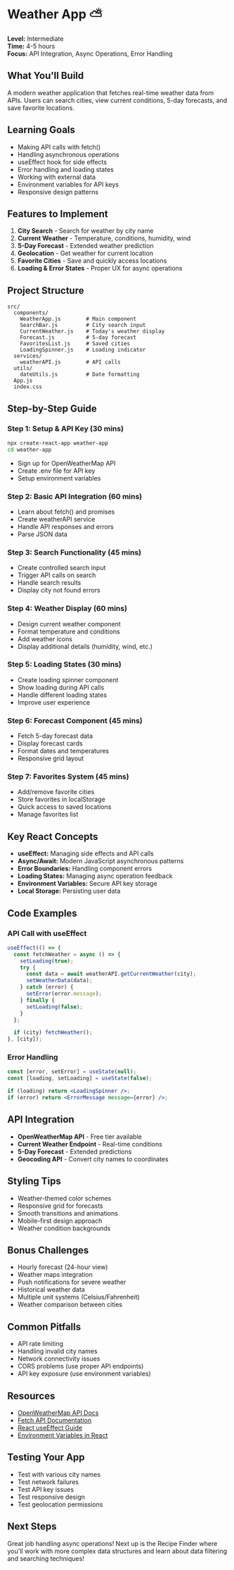 # Weather App ⛅

**Level:** Intermediate  
**Time:** 4-5 hours  
**Focus:** API Integration, Async Operations, Error Handling

## What You'll Build

A modern weather application that fetches real-time weather data from APIs. Users can search cities, view current conditions, 5-day forecasts, and save favorite locations.

## Learning Goals

- Making API calls with fetch()
- Handling asynchronous operations
- useEffect hook for side effects
- Error handling and loading states
- Working with external data
- Environment variables for API keys
- Responsive design patterns

## Features to Implement

1. **City Search** - Search for weather by city name
2. **Current Weather** - Temperature, conditions, humidity, wind
3. **5-Day Forecast** - Extended weather prediction
4. **Geolocation** - Get weather for current location
5. **Favorite Cities** - Save and quickly access locations
6. **Loading & Error States** - Proper UX for async operations

## Project Structure

```
src/
  components/
    WeatherApp.js        # Main component
    SearchBar.js         # City search input
    CurrentWeather.js    # Today's weather display
    Forecast.js          # 5-day forecast
    FavoritesList.js     # Saved cities
    LoadingSpinner.js    # Loading indicator
  services/
    weatherAPI.js        # API calls
  utils/
    dateUtils.js         # Date formatting
  App.js
  index.css
```

## Step-by-Step Guide

### Step 1: Setup & API Key (30 mins)

```bash
npx create-react-app weather-app
cd weather-app
```

- Sign up for OpenWeatherMap API
- Create .env file for API key
- Setup environment variables

### Step 2: Basic API Integration (60 mins)

- Learn about fetch() and promises
- Create weatherAPI service
- Handle API responses and errors
- Parse JSON data

### Step 3: Search Functionality (45 mins)

- Create controlled search input
- Trigger API calls on search
- Handle search results
- Display city not found errors

### Step 4: Weather Display (60 mins)

- Design current weather component
- Format temperature and conditions
- Add weather icons
- Display additional details (humidity, wind, etc.)

### Step 5: Loading States (30 mins)

- Create loading spinner component
- Show loading during API calls
- Handle different loading states
- Improve user experience

### Step 6: Forecast Component (45 mins)

- Fetch 5-day forecast data
- Display forecast cards
- Format dates and temperatures
- Responsive grid layout

### Step 7: Favorites System (45 mins)

- Add/remove favorite cities
- Store favorites in localStorage
- Quick access to saved locations
- Manage favorites list

## Key React Concepts

- **useEffect:** Managing side effects and API calls
- **Async/Await:** Modern JavaScript asynchronous patterns
- **Error Boundaries:** Handling component errors
- **Loading States:** Managing async operation feedback
- **Environment Variables:** Secure API key storage
- **Local Storage:** Persisting user data

## Code Examples

### API Call with useEffect

```jsx
useEffect(() => {
  const fetchWeather = async () => {
    setLoading(true);
    try {
      const data = await weatherAPI.getCurrentWeather(city);
      setWeatherData(data);
    } catch (error) {
      setError(error.message);
    } finally {
      setLoading(false);
    }
  };

  if (city) fetchWeather();
}, [city]);
```

### Error Handling

```jsx
const [error, setError] = useState(null);
const [loading, setLoading] = useState(false);

if (loading) return <LoadingSpinner />;
if (error) return <ErrorMessage message={error} />;
```

## API Integration

- **OpenWeatherMap API** - Free tier available
- **Current Weather Endpoint** - Real-time conditions
- **5-Day Forecast** - Extended predictions
- **Geocoding API** - Convert city names to coordinates

## Styling Tips

- Weather-themed color schemes
- Responsive grid for forecasts
- Smooth transitions and animations
- Mobile-first design approach
- Weather condition backgrounds

## Bonus Challenges

- Hourly forecast (24-hour view)
- Weather maps integration
- Push notifications for severe weather
- Historical weather data
- Multiple unit systems (Celsius/Fahrenheit)
- Weather comparison between cities

## Common Pitfalls

- API rate limiting
- Handling invalid city names
- Network connectivity issues
- CORS problems (use proper API endpoints)
- API key exposure (use environment variables)

## Resources

- [OpenWeatherMap API Docs](https://openweathermap.org/api)
- [Fetch API Documentation](https://developer.mozilla.org/en-US/docs/Web/API/Fetch_API)
- [React useEffect Guide](https://react.dev/reference/react/useEffect)
- [Environment Variables in React](https://create-react-app.dev/docs/adding-custom-environment-variables/)

## Testing Your App

- Test with various city names
- Test network failures
- Test API key issues
- Test responsive design
- Test geolocation permissions

## Next Steps

Great job handling async operations! Next up is the Recipe Finder where you'll work with more complex data structures and learn about data filtering and searching techniques!
